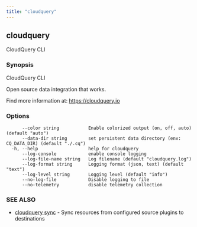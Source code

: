 ```yaml
---
title: "cloudquery"
---
```

## cloudquery

CloudQuery CLI

### Synopsis

CloudQuery CLI

Open source data integration that works.

Find more information at:
	https://cloudquery.io

### Options

```
      --color string           Enable colorized output (on, off, auto) (default "auto")
      --data-dir string        set persistent data directory (env: CQ_DATA_DIR) (default "./.cq")
  -h, --help                   help for cloudquery
      --log-console            enable console logging
      --log-file-name string   Log filename (default "cloudquery.log")
      --log-format string      Logging format (json, text) (default "text")
      --log-level string       Logging level (default "info")
      --no-log-file            Disable logging to file
      --no-telemetry           disable telemetry collection
```

### SEE ALSO

* [cloudquery sync](/docs/cli/commands/cloudquery_sync)	 - Sync resources from configured source plugins to destinations

